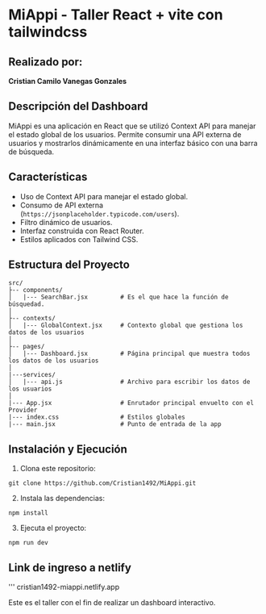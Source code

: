 
# MiAppi - Taller React + vite con tailwindcss

## Realizado por:
**Cristian Camilo Vanegas Gonzales**

## Descripción del Dashboard
MiAppi es una aplicación en React que se utilizó Context API para manejar el estado global de los usuarios. Permite consumir una API externa de usuarios y mostrarlos dinámicamente en una interfaz básico con una barra de búsqueda.

## Características
- Uso de Context API para manejar el estado global.
- Consumo de API externa (`https://jsonplaceholder.typicode.com/users`).
- Filtro dinámico de usuarios.
- Interfaz construida con React Router.
- Estilos aplicados con Tailwind CSS.

## Estructura del Proyecto
```
src/
├-- components/
│   |--- SearchBar.jsx         # Es el que hace la función de búsquedad.
│
├-- contexts/
│   |--- GlobalContext.jsx     # Contexto global que gestiona los datos de los usuarios
│
├-- pages/
│   |--- Dashboard.jsx         # Página principal que muestra todos los datos de los usuarios
│
|---services/
│   |--- api.js                # Archivo para escribir los datos de los usuarios
│
|--- App.jsx                   # Enrutador principal envuelto con el Provider
|--- index.css                 # Estilos globales
|--- main.jsx                  # Punto de entrada de la app
```

## Instalación y Ejecución
1. Clona este repositorio:
```
git clone https://github.com/Cristian1492/MiAppi.git
```

2. Instala las dependencias:
```
npm install
```

3. Ejecuta el proyecto:
```
npm run dev
```

## Link de ingreso a netlify 
'''
cristian1492-miappi.netlify.app

Este es el taller con el fin de realizar un dashboard interactivo.